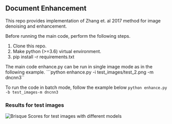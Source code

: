 ## Document Enhancement

This repo provides implementation of Zhang et. al 2017 method for image denoising and enhancement.

Before running the main code, perform the following steps.

 1. Clone this repo.
 2. Make python (>=3.6) virtual environment.
 3. pip install -r requirements.txt

The main code enhance.py can be run in single image mode as in the following example.
```python enhance.py -i test_images/test_2.png -m dncnn3``

To run the code in batch mode, follow the example below
```python enhance.py -b test_images-m dncnn3 ```

### Results  for test images
![Brisque Scores for test images with different models](https://github.com/ArunAniyan/doc_enhance/blob/main/table.png)


